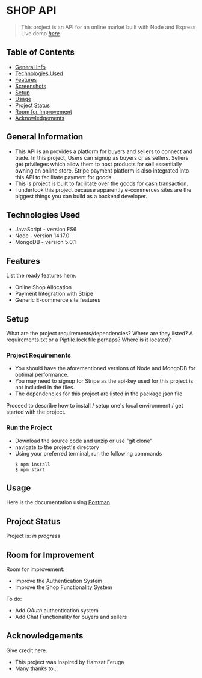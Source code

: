 # SHOP API
> This project is an API for an online market built with Node and Express
> Live demo [_here_](https://www.example.com). <!-- If you have the project hosted somewhere, include the link here. -->

## Table of Contents
* [General Info](#general-information)
* [Technologies Used](#technologies-used)
* [Features](#features)
* [Screenshots](#screenshots)
* [Setup](#setup)
* [Usage](#usage)
* [Project Status](#project-status)
* [Room for Improvement](#room-for-improvement)
* [Acknowledgements](#acknowledgements)

## General Information
- This API is an provides a platform for buyers and sellers to connect and trade. In this project, Users can signup as buyers or as sellers. Sellers get privileges which allow them to host products for sell essentially owning an online store. Stripe payment platform is also integrated into this API to facilitate payment for goods
- This is project is built to facilitate over the goods for cash transaction.
- I undertook this project because apparently e-commerces sites are the biggest things you can build as a backend developer.


## Technologies Used
- JavaScript - version ES6
- Node - version 14.17.0
- MongoDB - version 5.0.1


## Features
List the ready features here:
- Online Shop Allocation
- Payment Integration with Stripe
- Generic E-commerce site features

## Setup
What are the project requirements/dependencies? Where are they listed? A requirements.txt or a Pipfile.lock file perhaps? Where is it located?
### Project Requirements
+ You should have the aforementioned versions of Node and MongoDB for optimal performance.
+ You may need to signup for Stripe as the api-key used for this project is not included in the files.
+ The dependencies for this project are listed in the package.json file

Proceed to describe how to install / setup one's local environment / get started with the project.
### Run the Project
+ Download the source code and unzip or use "git clone"
+ navigate to the project's directory
+ Using your preferred terminal, run the following commands
    ```
    $ npm install
    $ npm start
   ```
  

## Usage
Here is the documentation using [Postman]()

## Project Status
Project is: _in progress_

## Room for Improvement

Room for improvement:
- Improve the Authentication System
- Improve the Shop Functionality System

To do:
- Add *OAuth* authentication system
- Add Chat Functionality for buyers and sellers


## Acknowledgements
Give credit here.
- This project was inspired by Hamzat Fetuga
- Many thanks to...
